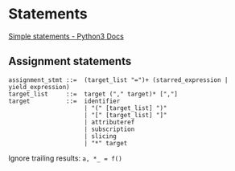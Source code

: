 # Statements
[Simple statements - Python3 Docs](https://docs.python.org/3/reference/simple_stmts.html)

## Assignment statements
```antlr
assignment_stmt ::=  (target_list "=")+ (starred_expression | yield_expression)
target_list     ::=  target ("," target)* [","]
target          ::=  identifier
                     | "(" [target_list] ")"
                     | "[" [target_list] "]"
                     | attributeref
                     | subscription
                     | slicing
                     | "*" target
```

Ignore trailing results: `a, *_ = f()`